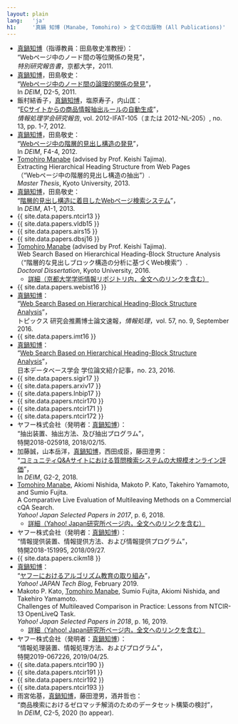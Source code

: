 ```yaml
---
layout: plain
lang:   'ja'
h1:     '真鍋 知博 (Manabe, Tomohiro) > 全ての出版物 (All Publications)'
---
```


*   <u>真鍋知博</u>（指導教員：田島敬史准教授）：<br />“Webページ中のノード間の等位関係の発見”，<br />_特別研究報告書_，京都大学，2011.
*   <u>真鍋知博</u>，田島敬史：<br />“[Webページ中のノード間の論理的関係の発見](http://db-event.jpn.org/deim2011/proceedings/pdf/d2-5.pdf)”，<br />In _DEIM_, D2-5, 2011.
*   飯村結香子，<u>真鍋知博</u>，塩原寿子，内山匡：<br />“[ECサイトからの商品情報抽出ルールの自動生成](https://ipsj.ixsq.nii.ac.jp/ej/?action=repository_uri&item_id=80111&file_id=1&file_no=1)”，<br />_情報処理学会研究報告_, vol. 2012-IFAT-105（または 2012-NL-205）, no. 13, pp. 1-7, 2012.
*   <u>真鍋知博</u>，田島敬史：<br />“[Webページ中の階層的見出し構造の発見](http://db-event.jpn.org/deim2012/proceedings/final-pdf/f4-4.pdf)”，<br />In _DEIM_, F4-4, 2012.
*   <u>Tomohiro Manabe</u> (advised by Prof. Keishi Tajima).<br />Extracting Hierarchical Heading Structure from Web Pages<br />（“Webページ中の階層的見出し構造の抽出”）.<br />_Master Thesis_, Kyoto University, 2013.
*   <u>真鍋知博</u>，田島敬史：<br />“[階層的見出し構造に着目したWebページ検索システム](http://db-event.jpn.org/deim2013/proceedings/pdf/a1-1.pdf)”，<br />In _DEIM_, A1-1, 2013.
*   {{ site.data.papers.ntcir13 }}
*   {{ site.data.papers.vldb15 }}
*   {{ site.data.papers.airs15 }}
*   {{ site.data.papers.dbsj16 }}
*   <u>Tomohiro Manabe</u> (advised by Prof. Keishi Tajima).<br />Web Search Based on Hierarchical Heading-Block Structure Analysis<br />（“階層的な見出しブロック構造の分析に基づくWeb検索”）.<br />_Doctoral Dissertation_, Kyoto University, 2016.
    * [詳細（京都大学学術情報リポジトリ内，全文へのリンクを含む）](http://repository.kulib.kyoto-u.ac.jp/dspace/handle/2433/215681?locale=ja)
*    {{ site.data.papers.webist16 }}
*   <u>真鍋知博</u>：<br />“[Web Search Based on Hierarchical Heading-Block Structure Analysis](http://www.ipsj.or.jp/magazine/hakase/2015/DBS04.html)”，<br />トピックス 研究会推薦博士論文速報，_情報処理_，vol. 57, no. 9, September 2016.
*    {{ site.data.papers.imt16 }}
*   <u>真鍋知博</u>：<br />“[Web Search Based on Hierarchical Heading-Block Structure Analysis](http://dbsj.org/dissertation/2016/5665/)”，<br />日本データベース学会 学位論文紹介記事，no. 23, 2016.
*    {{ site.data.papers.sigir17 }}
*    {{ site.data.papers.arxiv17 }}
*    {{ site.data.papers.lnbip17 }}
*    {{ site.data.papers.ntcir170 }}
*    {{ site.data.papers.ntcir171 }}
*    {{ site.data.papers.ntcir172 }}
*   ヤフー株式会社（発明者：<u>真鍋知博</u>）：<br />“抽出装置、抽出方法、及び抽出プログラム”，<br />特開2018-025918, 2018/02/15.
*   加藤誠，山本岳洋，<u>真鍋知博</u>，西田成臣，藤田澄男：<br />“[コミュニティQ&Aサイトにおける質問検索システムの大規模オンライン評価](http://db-event.jpn.org/deim2018/data/papers/384.pdf)”，<br />In _DEIM_, G2-2, 2018.
*   <u>Tomohiro Manabe</u>, Akiomi Nishida, Makoto P. Kato, Takehiro Yamamoto, and Sumio Fujita.<br />A Comparative Live Evaluation of Multileaving Methods on a Commercial cQA Search.<br />_Yahoo! Japan Selected Papers in 2017_, p. 6, 2018.
    *   [詳細（Yahoo! Japan研究所ページ内，全文へのリンクを含む）](https://research-lab.yahoo.co.jp/topics/20180401_yjselectedpapers2017.html)
*   ヤフー株式会社（発明者：<u>真鍋知博</u>）：<br />“情報提供装置、情報提供方法、および情報提供プログラム”，<br />特開2018-151995, 2018/09/27.
*    {{ site.data.papers.cikm18 }}
*   <u>真鍋知博</u>：<br />“[ヤフーにおけるアルゴリズム教育の取り組み](https://techblog.yahoo.co.jp/programming/lectures-on-algorithms-at-yahoo-japan/)”，<br />_Yahoo! JAPAN Tech Blog_, February 2019.
*   Makoto P. Kato, <u>Tomohiro Manabe</u>, Sumio Fujita, Akiomi Nishida, and Takehiro Yamamoto.<br />
    Challenges of Multileaved Comparison in Practice: Lessons from NTCIR-13 OpenLiveQ Task.<br />_Yahoo! Japan Selected Papers in 2018_, p. 16, 2019.
    *   [詳細（Yahoo! Japan研究所ページ内，全文へのリンクを含む）](https://research-lab.yahoo.co.jp/topics/20190301_yjselectedpapers2018.html)
*   ヤフー株式会社（発明者：<u>真鍋知博</u>）：<br />“情報処理装置、情報処理方法、およびプログラム”，<br />特開2019-067226, 2019/04/25.
*    {{ site.data.papers.ntcir190 }}
*    {{ site.data.papers.ntcir191 }}
*    {{ site.data.papers.ntcir192 }}
*    {{ site.data.papers.ntcir193 }}
*   雨宮佑基，<u>真鍋知博</u>，藤田澄男，酒井哲也：<br />“商品検索におけるゼロマッチ解消のためのデータセット構築の検討”，<br />In _DEIM_, C2-5, 2020 (to appear).
